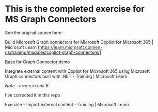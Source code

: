# This is the completed exercise for MS Graph Connectors

See the original source here:

Build Microsoft Graph connectors for Microsoft Copilot for Microsoft 365 | Microsoft Learn 
[https://learn.microsoft.com/en-us/training/modules/copilot-graph-connectors/] 

Base for Graph Connector demo 

Integrate external content with Copilot for Microsoft 365 using Microsoft Graph connectors built with .NET - Training | Microsoft Learn 

*Note – errors in unit 6*

I've corrected it in this repo

Exercise - Import external content - Training | Microsoft Learn 
